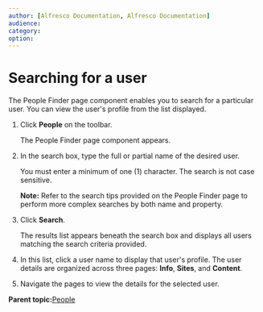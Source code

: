 ```yaml
---
author: [Alfresco Documentation, Alfresco Documentation]
audience: 
category: 
option: 
---
```


# Searching for a user

The People Finder page component enables you to search for a particular user. You can view the user's profile from the list displayed.

1.  Click **People** on the toolbar.

    The People Finder page component appears.

2.  In the search box, type the full or partial name of the desired user.

    You must enter a minimum of one \(1\) character. The search is not case sensitive.

    **Note:** Refer to the search tips provided on the People Finder page to perform more complex searches by both name and property.

3.  Click **Search**.

    The results list appears beneath the search box and displays all users matching the search criteria provided.

4.  In this list, click a user name to display that user's profile. The user details are organized across three pages: **Info**, **Sites**, and **Content**.

5.  Navigate the pages to view the details for the selected user.


**Parent topic:**[People](../concepts/people-intro.md)

